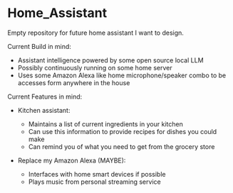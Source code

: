 # Home_Assistant
Empty repository for future home assistant I want to design.

Current Build in mind:
- Assistant intelligence powered by some open source local LLM  
- Possibly continuously running on some home server
- Uses some Amazon Alexa like home microphone/speaker combo to be accesses form anywhere in the house

Current Features in mind:
- Kitchen assistant:
  - Maintains a list of current ingredients in your kitchen
  - Can use this information to provide recipes for dishes you could make
  - Can remind you of what you need to get from the grocery store
 
- Replace my Amazon Alexa (MAYBE):
  - Interfaces with home smart devices if possible
  - Plays music from personal streaming service
